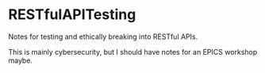 # RESTfulAPITesting
Notes for testing and ethically breaking into RESTful APIs.

This is mainly cybersecurity, but I should have notes for an EPICS workshop maybe.
